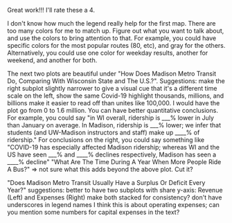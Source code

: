 Great work!!!  I'll rate these a 4.

I don't know how much the legend really help for the first map.  There are too many colors for me to match up.  Figure out what you want to talk about, and use the colors to bring attention to that.  For example, you could have specific colors for the most popular routes (80, etc), and gray for the others.  Alternatively, you could use one color for weekday results, another for weekend, and another for both.

The next two plots are beautiful under "How Does Madison Metro Transit Do, Comparing With Wisconsin State and The U.S.?".  Suggestions:
make the right subplot slightly narrower to give a visual cue that it's a different time scale
on the left, show the same Covid-19 highlight
thousands, millions, and billions make it easier to read off than unites like 100,000.  I would have the plot go from 0 to 1.6 million.
You can have better quantitative conclusions.  For example, you could say "in WI overall, ridership is ___% lower in July than January on average.  In Madison, ridership is ___% lower; we infer that students (and UW-Madison instructors and staff) make up ____% of ridership."  For conclusions on the right, you could say something like "COVID-19 has especially affected Madison ridership; whereas WI and the US have seen ___% and ____% declines respectively, Madison has seen a ____% decline"
"What Are The Time During A Year When More People Ride A Bus?" => not sure what this adds beyond the above plot.  Cut it?

"Does Madison Metro Transit Usually Have a Surplus Or Deficit Every Year?" suggestions:
better to have two subplots with share y-axis: Revenue (Left) and Expenses (Right)
make both stacked for consistency?
don't have underscores in legend names
I think this is about operating expenses; can you mention some numbers for capital expenses in the text?